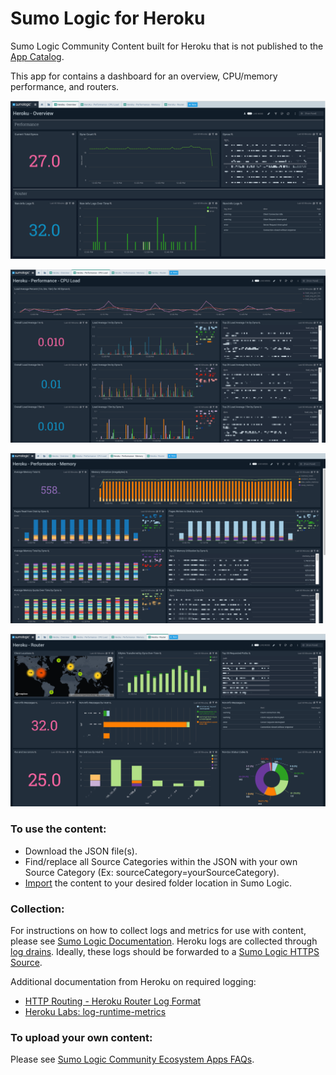 # Sumo Logic for Heroku
Sumo Logic Community Content built for Heroku that is not published to the [App Catalog](https://help.sumologic.com/docs/integrations/).

This app for contains a dashboard for an overview, CPU/memory performance, and routers.

![Heroku-Overview](Screenshots/Heroku-Overview.png)

![Heroku-Performance-CPU-Load](Screenshots/Heroku-Performance-CPU-Load.png)

![Heroku-Performance-Memory](Screenshots/Heroku-Performance-Memory.png)

![Heroku-Router](Screenshots/Heroku-Router.png)

### To use the content:
- Download the JSON file(s).
- Find/replace all Source Categories within the JSON with your own Source Category (Ex: sourceCategory=yourSourceCategory).
- [Import](https://help.sumologic.com/docs/get-started/library/#import-content) the content to your desired folder location in Sumo Logic.

### Collection:
For instructions on how to collect logs and metrics for use with content, please see [Sumo Logic Documentation](https://help.sumologic.com/docs/send-data/). Heroku logs are collected through [log drains](https://devcenter.heroku.com/articles/log-drains). Ideally, these logs should be forwarded to a [Sumo Logic HTTPS Source](https://help.sumologic.com/Send-Data/Sources/02Sources-for-Hosted-Collectors/HTTP-Source). 

Additional documentation from Heroku on required logging:
- [HTTP Routing - Heroku Router Log Format](https://devcenter.heroku.com/articles/http-routing#heroku-router-log-format)
- [Heroku Labs: log-runtime-metrics](https://devcenter.heroku.com/articles/log-runtime-metrics)

### To upload your own content:
Please see [Sumo Logic Community Ecosystem Apps FAQs](https://help.sumologic.com/docs/integrations/community-ecosystem-apps/#faq).
